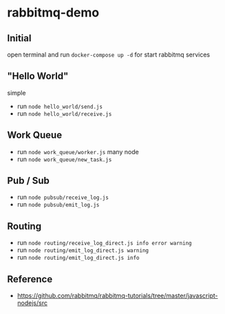 # rabbitmq-demo

## Initial

open terminal and run `docker-compose up -d` for start rabbitmq services

## "Hello World"

simple

- run `node hello_world/send.js`
- run `node hello_world/receive.js`

## Work Queue

- run `node work_queue/worker.js` many node
- run `node work_queue/new_task.js`

## Pub / Sub

- run `node pubsub/receive_log.js`
- run `node pubsub/emit_log.js`

## Routing

- run `node routing/receive_log_direct.js info error warning`
- run `node routing/emit_log_direct.js warning`
- run `node routing/emit_log_direct.js info`

## Reference

- <https://github.com/rabbitmq/rabbitmq-tutorials/tree/master/javascript-nodejs/src>